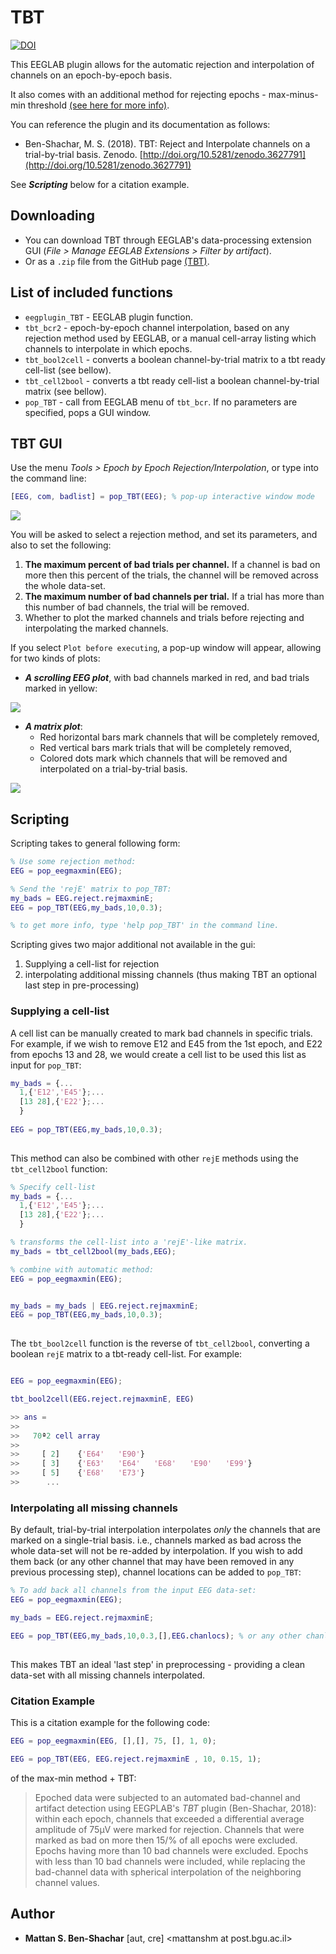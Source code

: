 
# TBT


[![DOI](https://zenodo.org/badge/DOI/10.5281/zenodo.1241518.svg)](https://doi.org/10.5281/zenodo.1241518)

This EEGLAB plugin allows for the automatic rejection and interpolation of channels on an epoch-by-epoch basis.

It also comes with an additional method for rejecting epochs - max-minus-min threshold [(see here for more info)](./doc/Using_eegmaxmin.md).

You can reference the plugin and its documentation as follows:

- Ben-Shachar, M. S. (2018). TBT: Reject and Interpolate channels on a trial-by-trial basis. Zenodo. [http://doi.org/10.5281/zenodo.3627791](http://doi.org/10.5281/zenodo.3627791)

See ***Scripting*** below for a citation example.

## Downloading

-   You can download TBT through EEGLAB's data-processing extension GUI (*File &gt; Manage EEGLAB Extensions &gt; Filter by artifact*).
-   Or as a `.zip` file from the GitHub page [(TBT)](https://github.com/mattansb/TBT/releases).

## List of included functions

-   `eegplugin_TBT` - EEGLAB plugin function.
-   `tbt_bcr2` - epoch-by-epoch channel interpolation, based on any rejection method used by EEGLAB, or a manual cell-array listing which channels to interpolate in which epochs.
-   `tbt_bool2cell` - converts a boolean channel-by-trial matrix to a tbt ready cell-list (see bellow).
-   `tbt_cell2bool` - converts a tbt ready cell-list a boolean channel-by-trial matrix (see bellow).
-   `pop_TBT` - call from EEGLAB menu of `tbt_bcr`. If no parameters are specified, pops a GUI window.

## TBT GUI

Use the menu *Tools &gt; Epoch by Epoch Rejection/Interpolation*, or type into the command line:

```Matlab
[EEG, com, badlist] = pop_TBT(EEG); % pop-up interactive window mode
```

![](doc/TBT_eg.png)

You will be asked to select a rejection method, and set its parameters, and also to set the following:
1. **The maximum percent of bad trials per channel.** If a channel is bad on more then this percent of the trials, the channel will be removed across the whole data-set.
2. **The maximum number of bad channels per trial.** If a trial has more than this number of bad channels, the trial will be removed.
3. Whether to plot the marked channels and trials before rejecting and interpolating the marked channels.

If you select `Plot before executing`, a pop-up window will appear, allowing for two kinds of plots:

- ***A scrolling EEG plot***, with bad channels marked in red, and bad trials marked in yellow:  

![](doc/tbt_plot_eeg.png)

- ***A matrix plot***:
  - Red horizontal bars mark channels that will be completely removed,  
  - Red vertical bars mark trials that will be completely removed,  
  - Colored dots mark which channels that will be removed and interpolated on a trial-by-trial basis.  

![](doc/tbt_plot_matrix.png)


## Scripting

Scripting takes to general following form:

```Matlab
% Use some rejection method:
EEG = pop_eegmaxmin(EEG);

% Send the 'rejE' matrix to pop_TBT:
my_bads = EEG.reject.rejmaxminE;
EEG = pop_TBT(EEG,my_bads,10,0.3);

% to get more info, type 'help pop_TBT' in the command line.
```

Scripting gives two major additional not available in the gui:

1.  Supplying a cell-list for rejection
2.  interpolating additional missing channels (thus making TBT an optional last step in pre-processing)

### Supplying a cell-list

A cell list can be manually created to mark bad channels in specific trials. For example, if we wish to remove E12 and E45 from the 1st epoch, and E22 from epochs 13 and 28, we would create a cell list to be used this list as input for `pop_TBT`:

```Matlab
my_bads = {...
  1,{'E12','E45'};...
  [13 28],{'E22'};...
  }
  
EEG = pop_TBT(EEG,my_bads,10,0.3);
                  
```

This method can also be combined with other `rejE` methods using the `tbt_cell2bool` function:

```Matlab
% Specify cell-list
my_bads = {...
  1,{'E12','E45'};...
  [13 28],{'E22'};...
  }

% transforms the cell-list into a 'rejE'-like matrix.
my_bads = tbt_cell2bool(my_bads,EEG);

% combine with automatic method:
EEG = pop_eegmaxmin(EEG);


my_bads = my_bads | EEG.reject.rejmaxminE;
EEG = pop_TBT(EEG,my_bads,10,0.3);
                  
```
The `tbt_bool2cell` function is the reverse of `tbt_cell2bool`, converting a boolean `rejE` matrix to a tbt-ready cell-list. For example:

```Matlab

EEG = pop_eegmaxmin(EEG);

tbt_bool2cell(EEG.reject.rejmaxminE, EEG)

>> ans =
>> 
>>   70ª2 cell array
>> 
>>     [ 2]    {'E64'	'E90'}
>>     [ 3]    {'E63'	'E64'	'E68'	'E90'	'E99'}
>>     [ 5]    {'E68'	'E73'}
>>      ...

```

### Interpolating all missing channels

By default, trial-by-trial interpolation interpolates *only* the channels that are marked on a single-trial basis. i.e., channels marked as bad across the whole data-set will not be re-added by interpolation. If you wish to add them back (or any other channel that may have been removed in any previous processing step), channel locations can be added to `pop_TBT`:

```Matlab
% To add back all channels from the input EEG data-set:
EEG = pop_eegmaxmin(EEG);

my_bads = EEG.reject.rejmaxminE;

EEG = pop_TBT(EEG,my_bads,10,0.3,[],EEG.chanlocs); % or any other chanloc struct
                  
```

This makes TBT an ideal 'last step' in preprocessing - providing a clean data-set with all missing channels interpolated.

### Citation Example

This is a citation example for the following code:

```Matlab
EEG = pop_eegmaxmin(EEG, [],[], 75, [], 1, 0);

EEG = pop_TBT(EEG, EEG.reject.rejmaxminE , 10, 0.15, 1);
```

of the max-min method + TBT:

> Epoched data were subjected to an automated bad-channel and artifact detection using EEGPLAB's *TBT* plugin (Ben-Shachar, 2018): within each epoch, channels that exceeded a differential average amplitude of 75μV were marked for rejection. Channels that were marked as bad on more then 15/% of all epochs were excluded. Epochs having more than 10 bad channels were excluded. Epochs with less than 10 bad channels were included, while replacing the bad-channel data with spherical interpolation of the neighboring channel values.

Author
------

-   **Mattan S. Ben-Shachar** \[aut, cre\] \<mattanshm at post.bgu.ac.il\>
